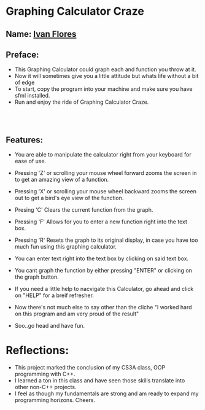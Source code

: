 
# Graphing Calculator Craze

## Name: <ins> Ivan Flores </ins>

## Preface:

- This Graphing Calculator could graph each and function you throw at it. 
- Now it will sometimes give you a little attitude but whats life without a bit of edge
- To start, copy the program into your machine and make sure you have sfml installed.
- Run and enjoy the ride of Graphing Calculator Craze.

<br><br>

## Features:

- You are able to manipulate the calculator right from your keyboard for ease of use.
- Pressing 'Z' or scrolling your mouse wheel forward zooms the screen in to get an amazing view of a function.
- Pressing 'X' or scrolling your mouse wheel backward zooms the screen out to get a bird's eye view of the function.
- Presing 'C' Clears the current function from the graph.
- Pressing 'F' Allows for you to enter a new function right into the text box.
- Pressing 'R' Resets the graph to its original display, in case you have too much fun using this graphing calculator.

- You can enter text right into the text box by clicking on said text box.
- You cant graph the function by either pressing "ENTER" or clicking on the graph button.
- If you need a little help to nacvigate this Calculator, go ahead and click on "HELP" for a breif refresher.
- Now there's not much else to say other than the cliche "I worked hard on this program and am very proud of the result"
- Soo..go head and have fun.



# Reflections:

  - This project marked the conclusion of my CS3A class, OOP programming with C++. 
  - I learned a ton in this class and have seen those skills translate into other non-C++ projects.
  - I feel as though my fundamentals are strong and am ready to expand my programming horizons. Cheers.



